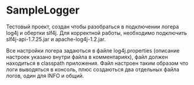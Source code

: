 # SampleLogger
Тестовый проект, создан чтобы разобраться в подключении логера log4j и обертки slf4j.
Для корректной работы, необходимо подключить slf4j-api-1.7.25.jar и apache-log4j-1.2.jar.

Все настройки логера задаються в файле log4j.properties (описание настроек указано внутри файла в комментариях),
файл должен находиться в classpath приложения. Файл настроен таким образом что логи выводяться в консоль, плюс создаються
два отдельных файла логов, один для INFO и общий.
